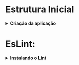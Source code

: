 # Estrutura Inicial

<details>
	<summary>
		<strong>Criação  da aplicação</strong>
	</summary><br>

1. Com o  [Node.js](https://nodejs.org/pt-br)  instalado na versão superior a 16.0.0;
2. Utilize o comando abaixo para criar uma aplicação React com TypeScript usando o Vite:

```
npm create vite@latest
```

3. Perguntas serão respondidas conforme abaixo:

```
√ Project name: ... meu-app-react
√ Select a framework: » React
√ Select a variant: » TypeScript
```

Acima utilizei como exemplo de nome de aplicação "meu-app-react"
caso você já tenha criado um diretório antes, utilize no final do comando um ponto ( . ).
Exemplo:

```
npm create vite@latest .
```

4. Por fim, rode os seguintes comandos:

```
cd /meu-app-react
npm install
npm run dev
```

5. após o comando "npm run deve" o resultado em seu terminal deve ser algo parecido com:

```
  VITE v5.3.5  ready in 847 ms

  ➜  Local:   http://localhost:5173/
  ➜  Network: use --host to expose
  ➜  press h + enter to show help
```

</details>

# EsLint:

<details>
	<summary>
		<strong>Instalando o Lint</strong>
	</summary><br>


1. No terminal da raiz do projeto execute o comando abaixo:

```
npm install eslint @typescript-eslint/parser @typescript-eslint/eslint-plugin eslint-plugin-react eslint-plugin-react-hooks --save-dev
```

2. Instale o Prettier (opcional, mas recomendado para formatação consistente):

```
npm install --save-dev prettier eslint-config-prettier eslint-plugin-prettier
```

3. Crie um arquivo .eslintrc.cjs na raiz do seu projeto e adicione o seguinte conteúdo:

```javascript
module.exports = {
  root: true,
  parser: '@typescript-eslint/parser',
  parserOptions: {
    ecmaVersion: 2020,
    sourceType: 'module',
    ecmaFeatures: {
      jsx: true,
    },
  },
  settings: {
    react: {
      version: 'detect',
    },
  },
  extends: [
    'eslint:recommended',
    'plugin:react/recommended',
    'plugin:@typescript-eslint/recommended',
    'plugin:prettier/recommended',
  ],
  plugins: ['react', '@typescript-eslint', 'prettier'],
  rules: {
    'prettier/prettier': 'error',
    'react/prop-types': 'off',
    '@typescript-eslint/explicit-module-boundary-types': 'off',
    '@typescript-eslint/no-explicit-any': 'warn',
    'react/react-in-jsx-scope': 'off',
  },
  env: {
    browser: true,
    node: true,
    es2020: true,
  },
};
```

4. Se você decidiu usar o Prettier para formatação, crie um arquivo `.prettierrc` na raiz do seu projeto com a configuração desejada. Um exemplo básico é:

```json
{
  "semi": true,
  "singleQuote": true,
  "trailingComma": "all",
  "printWidth": 80
}
```

5. Adicione os scripts de lint e lint fix no seu `package.json`:

```json
{
  "scripts": {
    "lint": "eslint src/**/*.{js,ts,tsx}",
    "lint:fix": "eslint src/**/*.{js,ts,tsx} --fix",
    "prettier": "prettier --write src/**/*.{js,ts,tsx,css,html}"
  }
}
```

6. Se houver arquivos ou diretórios que você não deseja que o ESLint analise, você pode criar um arquivo .eslintignore na raiz do projeto e adicionar os caminhos a serem ignorados. Exemplo:

```
node_modules/
dist/
public/
```

### Execução do ESLint:

1. Execute o ESLint para verificar problemas no código:

```
npm run lint
```

2. Execute o ESLint com o parâmetro `--fix` para corrigir problemas automaticamente, se possível:

```
npm run lint:fix
```

3. Se estiver usando Prettier, execute o comando para formatar o código:

```
npm run prettier
```

### Configuração opcional:

Se você estiver usando o Visual Studio Code, pode configurar o ESLint e o Prettier para que funcionem automaticamente. Instale as extensões "ESLint" e "Prettier - Code formatter" e adicione as seguintes configurações ao seu arquivo de configurações do VSCode (.vscode/settings.json):

```json
{
  "editor.codeActionsOnSave": true,
  "editor.formatOnSave": true,
  "eslint.validate": ["javascript", "typescript", "typescriptreact"],
  "eslint.alwaysShowStatus": true,
  "prettier.requireConfig": true
}

```

</details>
